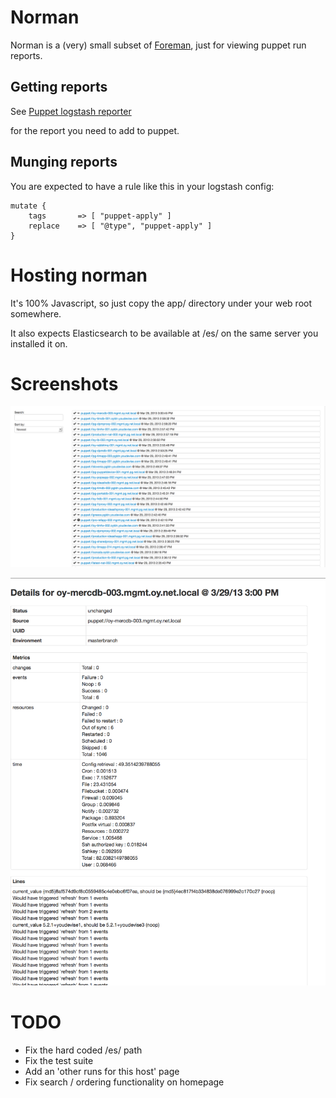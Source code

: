 # Norman

Norman is a (very) small subset of [Foreman](http://theforeman.org/), just
for viewing puppet run reports.

## Getting reports

See [Puppet logstash reporter](https://github.com/youdevise/puppet-logstash-reporter/)

for the report you need to add to puppet.

## Munging reports

You are expected to have a rule like this in your logstash config:

    mutate {
        tags       => [ "puppet-apply" ]
        replace    => [ "@type", "puppet-apply" ]
    }

# Hosting norman

It's 100% Javascript, so just copy the app/ directory under your web root
somewhere.

It also expects Elasticsearch to be available at /es/ on the same server
you installed it on.

# Screenshots

![Overview](overview.png)

![Details](detail.png)

# TODO

  * Fix the hard coded /es/ path
  * Fix the test suite
  * Add an 'other runs for this host' page
  * Fix search / ordering functionality on homepage
